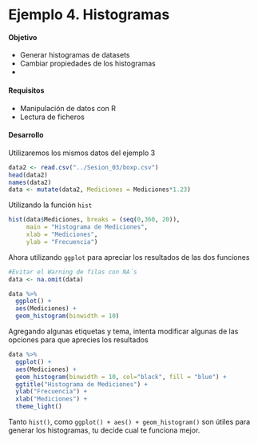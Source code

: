 # Ejemplo 4. Histogramas

#### Objetivo
- Generar histogramas de datasets
- Cambiar propiedades de los histogramas 
- 
#### Requisitos
- Manipulación de datos con R
- Lectura de ficheros

#### Desarrollo

Utilizaremos los mismos datos del ejemplo 3

```R
data2 <- read.csv("../Sesion_03/boxp.csv")
head(data2)
names(data2)
data <- mutate(data2, Mediciones = Mediciones*1.23)
```

Utilizando la función `hist`

```R
hist(data$Mediciones, breaks = (seq(0,360, 20)), 
     main = "Histograma de Mediciones",
     xlab = "Mediciones",
     ylab = "Frecuencia")
```

Ahora utilizando `ggplot` para apreciar los resultados de las dos funciones

```R
#Evitar el Warning de filas con NA´s
data <- na.omit(data) 

data %>%
  ggplot() + 
  aes(Mediciones) +
  geom_histogram(binwidth = 10)
```

Agregando algunas etiquetas y tema, intenta modificar algunas de las opciones para que aprecies los resultados

```R
data %>%
  ggplot() + 
  aes(Mediciones) +
  geom_histogram(binwidth = 10, col="black", fill = "blue") + 
  ggtitle("Histograma de Mediciones") +
  ylab("Frecuencia") +
  xlab("Mediciones") + 
  theme_light()
```

Tanto `hist()`, como `ggplot() + aes() + geom_histogram()` son útiles para generar los histogramas, tu decide cual te funciona mejor.  

